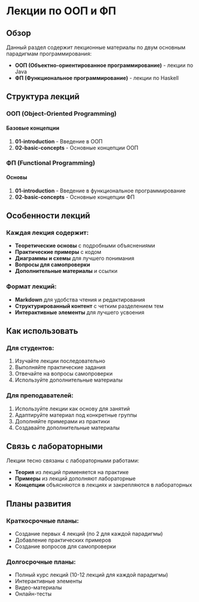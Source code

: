 # Лекции по ООП и ФП

## Обзор

Данный раздел содержит лекционные материалы по двум основным парадигмам программирования:

- **ООП (Объектно-ориентированное программирование)** - лекции по Java
- **ФП (Функциональное программирование)** - лекции по Haskell

## Структура лекций

### ООП (Object-Oriented Programming)

#### Базовые концепции
1. **01-introduction** - Введение в ООП
2. **02-basic-concepts** - Основные концепции ООП

### ФП (Functional Programming)

#### Основы
1. **01-introduction** - Введение в функциональное программирование
2. **02-basic-concepts** - Основные концепции ФП

## Особенности лекций

### Каждая лекция содержит:
- **Теоретические основы** с подробными объяснениями
- **Практические примеры** с кодом
- **Диаграммы и схемы** для лучшего понимания
- **Вопросы для самопроверки**
- **Дополнительные материалы** и ссылки

### Формат лекций:
- **Markdown** для удобства чтения и редактирования
- **Структурированный контент** с четким разделением тем
- **Интерактивные элементы** для лучшего усвоения

## Как использовать

### Для студентов:
1. Изучайте лекции последовательно
2. Выполняйте практические задания
3. Отвечайте на вопросы самопроверки
4. Используйте дополнительные материалы

### Для преподавателей:
1. Используйте лекции как основу для занятий
2. Адаптируйте материал под конкретные группы
3. Дополняйте примерами из практики
4. Создавайте дополнительные материалы

## Связь с лабораторными

Лекции тесно связаны с лабораторными работами:
- **Теория** из лекций применяется на практике
- **Примеры** из лекций дополняют лабораторные
- **Концепции** объясняются в лекциях и закрепляются в лабораторных

## Планы развития

### Краткосрочные планы:
- Создание первых 4 лекций (по 2 для каждой парадигмы)
- Добавление практических примеров
- Создание вопросов для самопроверки

### Долгосрочные планы:
- Полный курс лекций (10-12 лекций для каждой парадигмы)
- Интерактивные элементы
- Видео-материалы
- Онлайн-тесты
